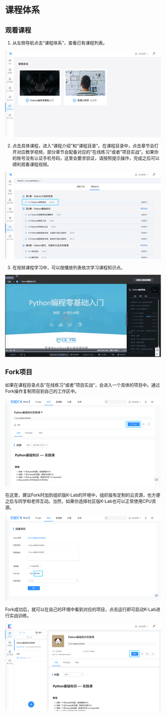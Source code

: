 # 课程体系
## 观看课程
1. 从左侧导航点击“课程体系”，查看已有课程列表。

![image description](/image/course_main.png)

2. 点击具体课程，进入“课程介绍”和“课程目录”。在课程目录中，点击章节会打开对应教学视频，部分章节会配备对应的”在线练习“或者”项目实战“。如果你的账号没有认证手机号码，这里会要求验证，请按照提示操作，完成之后可以顺利观看课程视频。

![image description](/image/course_content.png)

3. 在视频课程学习中，可以按播放列表依次学习课程知识点。

![image description](/image/course_video.png)

## Fork项目

如果在课程目录点击”在线练习“或者”项目实战“，会进入一个具体的项目中。通过Fork操作复制项目到自己的工作区中。

![image description](/image/fork_from_community.png)

在这里，建议Fork时加到组织版K-Lab的环境中，组织版有定制的云资源，也方便之后与同学和老师互动。当然，如果你选择社区版K-Lab也可以正常使用CPU资源。

![image description](/image/fork_to_org.png)

Fork成功后，就可以在自己的环境中看到对应的项目，点击运行即可启动K-Lab进行实战训练。

![image description](/image/check_forked_project.png)
